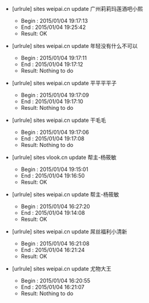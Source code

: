 * [urlrule] sites weipai.cn update 广州莉莉玛莲酒吧小熙

    * Begin : 2015/01/04 19:17:13
    * End   : 2015/01/04 19:25:42
    * Result: OK

* [urlrule] sites weipai.cn update 年轻没有什么不可以

    * Begin : 2015/01/04 19:17:11
    * End   : 2015/01/04 19:17:12
    * Result: Nothing to do

* [urlrule] sites weipai.cn update 平平平平子

    * Begin : 2015/01/04 19:17:09
    * End   : 2015/01/04 19:17:10
    * Result: Nothing to do

* [urlrule] sites weipai.cn update 干毛毛

    * Begin : 2015/01/04 19:17:06
    * End   : 2015/01/04 19:17:08
    * Result: Nothing to do

* [urlrule] sites vlook.cn update 帮主-杨筱敏

    * Begin : 2015/01/04 19:15:01
    * End   : 2015/01/04 19:16:50
    * Result: OK

* [urlrule] sites weipai.cn update 帮主-杨筱敏

    * Begin : 2015/01/04 16:27:20
    * End   : 2015/01/04 19:14:08
    * Result: OK

* [urlrule] sites weipai.cn update 屌丝福利小清新

    * Begin : 2015/01/04 16:21:08
    * End   : 2015/01/04 16:21:24
    * Result: OK

* [urlrule] sites weipai.cn update 尤物大王

    * Begin : 2015/01/04 16:20:55
    * End   : 2015/01/04 16:21:07
    * Result: Nothing to do

